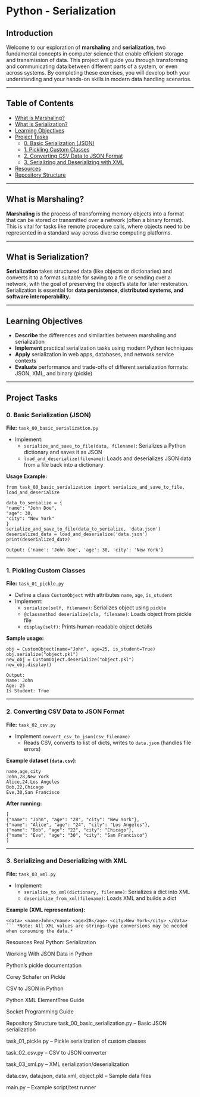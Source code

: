 # Python - Serialization

## Introduction

Welcome to our exploration of **marshaling** and **serialization**, two fundamental concepts in computer science that enable efficient storage and transmission of data. This project will guide you through transforming and communicating data between different parts of a system, or even across systems. By completing these exercises, you will develop both your understanding and your hands-on skills in modern data handling scenarios.

---

## Table of Contents

- [What is Marshaling?](#what-is-marshaling)
- [What is Serialization?](#what-is-serialization)
- [Learning Objectives](#learning-objectives)
- [Project Tasks](#project-tasks)
  - [0. Basic Serialization (JSON)](#0-basic-serialization-json)
  - [1. Pickling Custom Classes](#1-pickling-custom-classes)
  - [2. Converting CSV Data to JSON Format](#2-converting-csv-data-to-json-format)
  - [3. Serializing and Deserializing with XML](#3-serializing-and-deserializing-with-xml)
- [Resources](#resources)
- [Repository Structure](#repository-structure)

---

## What is Marshaling?

**Marshaling** is the process of transforming memory objects into a format that can be stored or transmitted over a network (often a binary format). This is vital for tasks like remote procedure calls, where objects need to be represented in a standard way across diverse computing platforms.

---

## What is Serialization?

**Serialization** takes structured data (like objects or dictionaries) and converts it to a format suitable for saving to a file or sending over a network, with the goal of preserving the object’s state for later restoration. Serialization is essential for **data persistence, distributed systems, and software interoperability.**

---

## Learning Objectives

- **Describe** the differences and similarities between marshaling and serialization
- **Implement** practical serialization tasks using modern Python techniques
- **Apply** serialization in web apps, databases, and network service contexts
- **Evaluate** performance and trade-offs of different serialization formats: JSON, XML, and binary (pickle)

---

## Project Tasks

### 0. Basic Serialization (JSON)
**File:** `task_00_basic_serialization.py`

- Implement:
  - `serialize_and_save_to_file(data, filename)`: Serializes a Python dictionary and saves it as JSON
  - `load_and_deserialize(filename)`: Loads and deserializes JSON data from a file back into a dictionary

**Usage Example:**

```
from task_00_basic_serialization import serialize_and_save_to_file, load_and_deserialize

data_to_serialize = {
"name": "John Doe",
"age": 30,
"city": "New York"
}
serialize_and_save_to_file(data_to_serialize, 'data.json')
deserialized_data = load_and_deserialize('data.json')
print(deserialized_data)

Output: {'name': 'John Doe', 'age': 30, 'city': 'New York'}
```


---

### 1. Pickling Custom Classes
**File:** `task_01_pickle.py`

- Define a class `CustomObject` with attributes `name`, `age`, `is_student`
- Implement:
  - `serialize(self, filename)`: Serializes object using `pickle`
  - `@classmethod deserialize(cls, filename)`: Loads object from pickle file
  - `display(self)`: Prints human-readable object details

**Sample usage:**

```
obj = CustomObject(name="John", age=25, is_student=True)
obj.serialize("object.pkl")
new_obj = CustomObject.deserialize("object.pkl")
new_obj.display()

Output:
Name: John
Age: 25
Is Student: True
```

---

### 2. Converting CSV Data to JSON Format
**File:** `task_02_csv.py`

- Implement `convert_csv_to_json(csv_filename)`
  - Reads CSV, converts to list of dicts, writes to `data.json` (handles file errors)

**Example dataset (`data.csv`):**

```
name,age,city
John,28,New York
Alice,24,Los Angeles
Bob,22,Chicago
Eve,30,San Francisco
```

**After running:**
```
[
{"name": "John", "age": "28", "city": "New York"},
{"name": "Alice", "age": "24", "city": "Los Angeles"},
{"name": "Bob", "age": "22", "city": "Chicago"},
{"name": "Eve", "age": "30", "city": "San Francisco"}
]
```

---

### 3. Serializing and Deserializing with XML
**File:** `task_03_xml.py`

- Implement:
  - `serialize_to_xml(dictionary, filename)`: Serializes a dict into XML
  - `deserialize_from_xml(filename)`: Loads XML and builds a dict

**Example (XML representation):**
```
<data> <name>John</name> <age>28</age> <city>New York</city> </data> ``` *Note: All XML values are strings—type conversions may be needed when consuming the data.*
```
Resources
Real Python: Serialization

Working With JSON Data in Python

Python’s pickle documentation

Corey Schafer on Pickle

CSV to JSON in Python

Python XML ElementTree Guide

Socket Programming Guide

Repository Structure
task_00_basic_serialization.py – Basic JSON serialization

task_01_pickle.py – Pickle serialization of custom classes

task_02_csv.py – CSV to JSON converter

task_03_xml.py – XML serialization/deserialization

data.csv, data.json, data.xml, object.pkl – Sample data files

main.py – Example script/test runner

